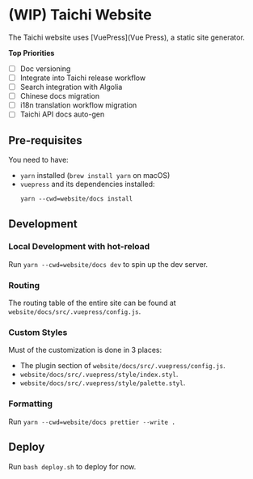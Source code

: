 # (WIP) Taichi Website

The Taichi website uses [VuePress](Vue Press), a static site generator.

**Top Priorities**

- [ ] Doc versioning
- [ ] Integrate into Taichi release workflow
- [ ] Search integration with Algolia
- [ ] Chinese docs migration
- [ ] i18n translation workflow migration
- [ ] Taichi API docs auto-gen

## Pre-requisites

You need to have:

- `yarn` installed (`brew install yarn` on macOS)
- `vuepress` and its dependencies installed:
    ```
    yarn --cwd=website/docs install
    ```


## Development

### Local Development with hot-reload

Run `yarn --cwd=website/docs dev` to spin up the dev server.

### Routing

The routing table of the entire site can be found at `website/docs/src/.vuepress/config.js`.

### Custom Styles

Must of the customization is done in 3 places:

- The plugin section of `website/docs/src/.vuepress/config.js`.
- `website/docs/src/.vuepress/style/index.styl`.
- `website/docs/src/.vuepress/style/palette.styl`.

### Formatting

Run `yarn --cwd=website/docs prettier --write .`

## Deploy

Run `bash deploy.sh` to deploy for now.
